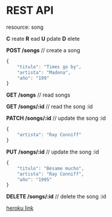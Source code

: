 # REST API

resource: song

**C** reate
**R** ead
**U** pdate
**D** elete

**POST /songs**        // create a song
```javascript
{
    "titulo": "Times go by",
    "artista": "Madona",
    "año": "199"
}
```

**GET /songs**         // read songs

**GET /songs/:id**     // read the song :id

**PATCH /songs/:id**   // update the song :id
```javascript
{
    "artista": "Ray Conniff"
}
```

**PUT   /songs/:id**   // update the song :id
```javascript
{
    "titulo": "Bésame mucho",
    "artista": "Ray Conniff",
    "año": "1995"
}
```

**DELETE /songs/:id**  // delete the song :id

[heroku link](https://x-express-web.herokuapp.com/)
